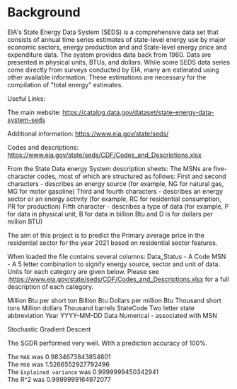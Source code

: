 # Background

EIA's State Energy Data System (SEDS) is a comprehensive data set that consists of annual time series estimates of state-level energy use by major economic sectors, energy production and and State-level energy price and expenditure data. The system provides data back from 1960. Data are presented in physical units, BTUs, and dollars. While some SEDS data series come directly from surveys conducted by EIA, many are estimated using other available information. These estimations are necessary for the compilation of "total energy" estimates.

Useful Links:

The main website: https://catalog.data.gov/dataset/state-energy-data-system-seds

Additional information: https://www.eia.gov/state/seds/

Codes and descriptions: https://www.eia.gov/state/seds/CDF/Codes_and_Descriptions.xlsx

From the State Data energy System description sheets:
The MSNs are five-character codes, most of which are structured as follows: First and second characters - describes an energy source (for example, NG for natural gas, MG for motor gasoline) Third and fourth characters - describes an energy sector or an energy activity (for example, RC for residential consumption, PR for production) Fifth character - describes a type of data (for example, P for data in physical unit, B for data in billion Btu and D is for dollars per million BTU)

The aim of this project is to predict the Primary average price in the residential sector for the year 2021 based on residential sector features.

When loaded the file contains several columns:
Data_Status - A Code
MSN - A 5 letter combination to signify energy source, sector and unit of data.
Units for each category are given below.
Please see :https://www.eia.gov/state/seds/CDF/Codes_and_Descriptions.xlsx for a full description of each category.

Million Btu per short ton
Billion Btu
Dollars per million Btu
Thousand short tons
Million dollars
Thousand barrels
StateCode Two letter state abbreviation
Year YYYY-MM-DD
Data Numerical - associated with MSN

Stochastic Gradient Descent

The SGDR performed very well. With a prediction accuracy of 100%.

The `MAE` was 0.9834673843854801\
The `MSE` was 1.5266552927792496\
The `Explained variance` was 0.9999999450342941\
The R^2 was 0.9999999164972077

